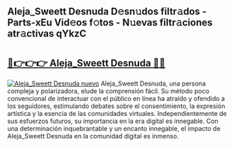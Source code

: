 ## Aleja_Sweett Desnuda D𝚎sn𝚞dos filtr𝚊dos - Parts-xEu Vid𝚎os f𝚘tos - N𝚞evas filtr𝚊ciones atr𝚊ctivas qYkzC

# <h2><a href="http://mb0gu8.tromn.icu/?c=Aleja_Sweett+Desnuda">🔗👉👉👉 Aleja_Sweett Desnuda 🔗🔗</a></h2>

[![Aleja_Sweett Desnuda nuevo](https://i.imgur.com/pEAQMta.gif)](http://mb0gu8.tromn.icu/?c=Aleja_Sweett+Desnuda)
Aleja_Sweett Desnuda, una persona compleja y polarizadora, elude la comprensión fácil. Su método poco convencional de interactuar con el público en línea ha atraído y ofendido a los seguidores, estimulando debates sobre el consentimiento, la expresión artística y la esencia de las comunidades virtuales. Independientemente de sus esfuerzos futuros, su importancia en la era digital es innegable. Con una determinación inquebrantable y un encanto innegable, el impacto de Aleja_Sweett Desnuda en la comunidad digital es inmenso.
